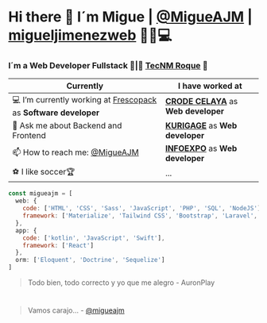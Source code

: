 # Hi there 👋 I´m Migue | [@MigueAJM](https://twitter.com/migueajm) | [migueljimenezweb](https://migueajm.github.io/migueljimenezweb/) 🚀🔥💻
### I´m a Web Developer Fullstack 🚀|🐐 [TecNM Roque](http://www.itroque.edu.mx/) 🐐 
| __Currently__ | __I have worked at__ |
| ------------------------------- | ------------------------------- |
| 💻 I’m currently working at [Frescopack](https://frescopack.com/) as __Software developer__ | __[CRODE CELAYA](http://www.crodecelaya.tecnm.mx/)__ as __Web developer__ |
| 💬 Ask me about Backend and Frontend | __[KURIGAGE](https://www.kurigage.com/)__ as __Web developer__ |
| 📫 How to reach me: [@MigueAJM](https://twitter.com/migueajm) | __[INFOEXPO](https://www.infoexpo.com.mx/home/)__ as __Web developer__ |
| ⚽️ I like soccer🏆  | ... |

```javascript
const migueajm = [
  web: {
    code: ['HTML', 'CSS', 'Sass', 'JavaScript', 'PHP', 'SQL', 'NodeJS'],
    framework: ['Materialize', 'Tailwind CSS', 'Bootstrap', 'Laravel', 'Tailwind', 'Symfony', 'React', 'ExpressJS']
  },
  app: {
    code: ['kotlin', 'JavaScript', 'Swift'],
    framework: ['React']
  },
  orm: ['Eloquent', 'Doctrine', 'Sequelize']
]
```
> Todo bien, todo correcto y yo que me alegro - AuronPlay
#
> Vamos carajo... - [@migueajm](https://twitter.com/migueajm)
